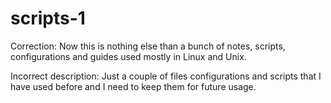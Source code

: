 # scripts-1

Correction: Now this is nothing else than a bunch of notes, scripts, configurations and guides used mostly in Linux and Unix.

Incorrect description:
Just a couple of files configurations and scripts that I have used before and I need to keep them for future usage.
